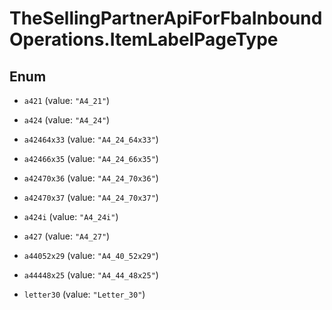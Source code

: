 # TheSellingPartnerApiForFbaInboundOperations.ItemLabelPageType

## Enum


* `a421` (value: `"A4_21"`)

* `a424` (value: `"A4_24"`)

* `a42464x33` (value: `"A4_24_64x33"`)

* `a42466x35` (value: `"A4_24_66x35"`)

* `a42470x36` (value: `"A4_24_70x36"`)

* `a42470x37` (value: `"A4_24_70x37"`)

* `a424i` (value: `"A4_24i"`)

* `a427` (value: `"A4_27"`)

* `a44052x29` (value: `"A4_40_52x29"`)

* `a44448x25` (value: `"A4_44_48x25"`)

* `letter30` (value: `"Letter_30"`)


